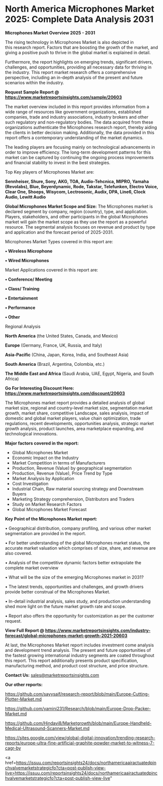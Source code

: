 # North America Microphones Market 2025: Complete Data Analysis 2031

<Strong> Microphones Market Overview 2025 - 2031</strong>

The rising technology in Microphones Market is also depicted in this research report. Factors that are boosting the growth of the market, and giving a positive push to thrive in the global market is explained in detail.

Furthermore, the report highlights on emerging trends, significant drivers, challenges, and opportunities, providing all necessary data for thriving in the industry. This report market research offers a comprehensive perspective, including an in-depth analysis of the present and future scenarios within the industry.

<strong>Request Sample Report @ <a href=https://www.marketreportsinsights.com/sample/20603>https://www.marketreportsinsights.com/sample/20603</a></strong>

The market overview included in this report provides information from a wide range of resources like government organizations, established companies, trade and industry associations, industry brokers and other such regulatory and non-regulatory bodies. The data acquired from these organizations authenticate the Microphones research report, thereby aiding the clients in better decision making. Additionally, the data provided in this report offers a contemporary understanding of the market dynamics.

The leading players are focusing mainly on technological advancements in order to improve efficiency. The long-term development patterns for this market can be captured by continuing the ongoing process improvements and financial stability to invest in the best strategies.

Top Key players of Microphones Market are:

<strong>Sennheiser, Shure, Sony, AKG, TOA, Audio-Tehcnica, MIPRO, Yamaha (Revolabs), Blue, Beyerdynamic, Rode, Takstar, Telefunken, Electro Voice, Clear One, Shoeps, Wisycom, Lectrosonic, Audix, DPA, Line6, Clock Audio, Lewitt Audio</strong>

<strong><b>Global Microphones Market Scope and Size:</b></strong>
The Microphones market is declared segment by company, region (country), type, and application. Players, stakeholders, and other participants in the global Microphones market will gain the market scope as they use the report as a powerful resource. The segmental analysis focuses on revenue and product by type and application and the forecast period of 2025-2031.

Microphones Market Types covered in this report are:

<strong>• Wireless Microphone

• Wired Microphones</strong>

Market Applications covered in this report are:

<strong>• Conference/ Meeting

• Class/ Training

• Entertainment

• Performance

• Other</strong> 

Regional Analysis

<strong>North America</strong> (the United States, Canada, and Mexico)

<strong>Europe</strong> (Germany, France, UK, Russia, and Italy)

<strong>Asia-Pacific</strong> (China, Japan, Korea, India, and Southeast Asia)

<strong>South America</strong> (Brazil, Argentina, Colombia, etc.)

<strong>The Middle East and Africa</strong> (Saudi Arabia, UAE, Egypt, Nigeria, and South Africa)

<strong>Go For Interesting Discount Here: <a href=https://www.marketreportsinsights.com/discount/20603>https://www.marketreportsinsights.com/discount/20603</a></strong>

The Microphones market report provides a detailed analysis of global market size, regional and country-level market size, segmentation market growth, market share, competitive Landscape, sales analysis, impact of domestic and global market players, value chain optimization, trade regulations, recent developments, opportunities analysis, strategic market growth analysis, product launches, area marketplace expanding, and technological innovations.

<strong><b>Major factors covered in the report:</b></strong>
<ul>
  <li>Global Microphones Market </li>
  <li>Economic Impact on the Industry</li>
  <li>Market Competition in terms of Manufacturers</li>
  <li>Production, Revenue (Value) by geographical segmentation</li>
  <li>Production, Revenue (Value), Price Trend by Type</li>
  <li>Market Analysis by Application</li>
  <li>Cost Investigation</li>
  <li>Industrial Chain, Raw material sourcing strategy and Downstream Buyers</li>
  <li>Marketing Strategy comprehension, Distributors and Traders</li>
  <li>Study on Market Research Factors</li>
  <li>Global Microphones Market Forecast</li>
</ul>

<strong><b>Key Point of the Microphones Market report:</b></strong>

• Geographical distribution, company profiling, and various other market segmentation are provided in the report.

• For better understanding of the global Microphones market status, the accurate market valuation which comprises of size, share, and revenue are also covered.

• Analysis of the competitive dynamic factors better extrapolate the complete market overview

• What will be the size of the emerging Microphones market in 2031?

• The latest trends, opportunities and challenges, and growth drivers provide better construal of the Microphones Market.

• In-detail industrial analysis, sales study, and production understanding shed more light on the future market growth rate and scope.

• Report also offers the opportunity for customization as per the customer request.

<strong><b>View Full Report @ <a href=https://www.marketreportsinsights.com/industry-forecast/global-microphones-market-growth-2021-20603>https://www.marketreportsinsights.com/industry-forecast/global-microphones-market-growth-2021-20603</a></b></strong>


At last, the Microphones Market report includes investment come analysis and development trend analysis. The present and future opportunities of the fastest growing international industry segments are coated throughout this report. This report additionally presents product specification, manufacturing method, and product cost structure, and price structure.

<strong>Contact Us:</strong>
sales@marketreportsinsights.com

<strong>Our other reports:</strong>

<a href=https://github.com/sayysaif/research-report/blob/main/Europe-Cutting-Plotter-Market.md>https://github.com/sayysaif/research-report/blob/main/Europe-Cutting-Plotter-Market.md</a>

<a href=https://github.com/yamini231/Research/blob/main/Europe-Drop-Packer-Market.md>https://github.com/yamini231/Research/blob/main/Europe-Drop-Packer-Market.md</a>

<a href=https://github.com/Hindavi8/Marketgrowth/blob/main/Europe-Handheld-Medical-Ultrasound-Scanners-Market.md>https://github.com/Hindavi8/Marketgrowth/blob/main/Europe-Handheld-Medical-Ultrasound-Scanners-Market.md</a>

<a href=https://sites.google.com/view/global-digital-innovation/trending-research-reports/europe-ultra-fine-artificial-graphite-powder-market-to-witness-7-cagr-by>https://sites.google.com/view/global-digital-innovation/trending-research-reports/europe-ultra-fine-artificial-graphite-powder-market-to-witness-7-cagr-by</a>

<a href=https://issuu.com/reportsinsights24/docs/northamericaairactuatedpinchvalvemarketstrategicfo?cta=post-publish-view-live>https://issuu.com/reportsinsights24/docs/northamericaairactuatedpinchvalvemarketstrategicfo?cta=post-publish-view-live</a>"

